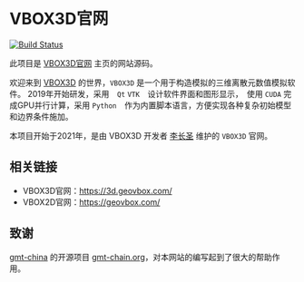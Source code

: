 　
# VBOX3D官网

[![Build Status](https://travis-ci.org/geovbox/3d.geovbox.com.svg?branch=master)](https://travis-ci.org/geovbox/3d.geovbox.com)

此项目是 [VBOX3D官网](https://3d.geovbox.com) 主页的网站源码。

欢迎来到 [VBOX3D](https://3d.geovbox.com/) 的世界，`VBOX3D` 是一个用于构造模拟的三维离散元数值模拟软件。
2019年开始研发，采用　`Qt` `VTK`　设计软件界面和图形显示，　使用 `CUDA` 完成GPU并行计算，采用 `Python`　作为内置脚本语言，方便实现各种复杂初始模型和边界条件施加。

本项目开始于2021年，是由 VBOX3D 开发者 [李长圣](https://geovbox.com/about/lichangsheng/) 维护的 `VBOX3D` 官网。

## 相关链接

- VBOX3D官网：https://3d.geovbox.com/
- VBOX2D官网：https://geovbox.com/


## 致谢

[gmt-china](https://github.com/gmt-china) 的开源项目 [gmt-chain.org](https://github.com/gmt-china/gmt-china.org)，对本网站的编写起到了很大的帮助作用。

